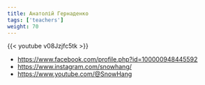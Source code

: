 ```yaml
---
title: Анатолій Гернаденко
tags: ['teachers']
weight: 70
---
```

{{< youtube v08Jzjfc5tk >}}

- https://www.facebook.com/profile.php?id=100000948445592
- https://www.instagram.com/snowhang/
- https://www.youtube.com/@SnowHang

